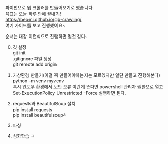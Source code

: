 파이썬으로 웹 크롤러를 만들어보기로 했습니다.  
묙표는 오늘 하루 안에 끝내기!  
https://beomi.github.io/gb-crawling/  
여기 가이드를 보고 진행했어요~  

순서는 대강 이런식으로 진행하면 될것 같다.  

0. 깃 설정  
git init  
.gitignore 파일 생성  
git remote add origin <gitHubUrl>  

1. 가상환경 만들기(이걸 꼭 만들어야하는지는 모르겠지만 일단 만들고 진행해본다)  
python -m venv myvenv  
혹시 윈도우 환경에서 보안 오류 이런게 뜬다면 powershell 관리자 권한으로 열고 Set-ExecutionPolicy Unrestricted -Force 실행하면 된다.  

2. requests와 BeautifulSoup 설치  
pip install requests  
pip install beautifulsoup4  

3. 파싱  

4. 심화학습 ㅋ  
